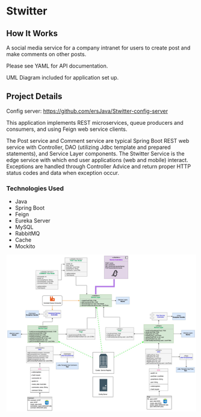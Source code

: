# Stwitter

## How It Works

A social media service for a company intranet for users to create post and make comments on other posts.

Please see YAML for API documentation. 

UML Diagram included for application set up.

## Project Details

Config server: https://github.com/ersJava/Stwitter-config-server

This application implements REST microservices, queue producers and consumers, and using Feign web service clients.

The Post service and Comment service are typical Spring Boot REST web service with Controller, DAO (utilizing Jdbc template and prepared statements), and Service Layer components. The Stwitter Service is the edge service with which end user applications (web and mobile) interact. Exceptions are handled through Controller Advice and return proper HTTP status codes and data when exception occur.

### Technologies Used
* Java
* Spring Boot
* Feign
* Eureka Server
* MySQL
* RabbitMQ
* Cache
* Mockito


![UML Diagram](StwitterUMLDiagram.jpg) 
